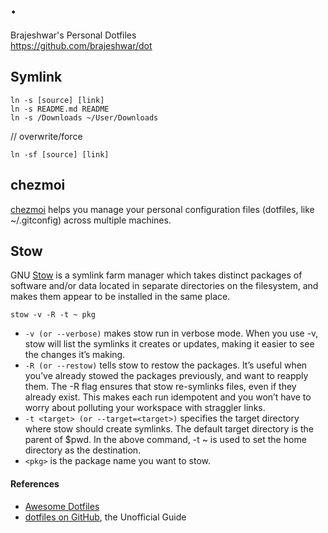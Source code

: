 # .

Brajeshwar's Personal Dotfiles\
https://github.com/brajeshwar/dot

## Symlink

```
ln -s [source] [link]
ln -s README.md README
ln -s /Downloads ~/User/Downloads
```

// overwrite/force

`ln -sf [source] [link]`

## chezmoi

[chezmoi](https://www.chezmoi.io) helps you manage your personal configuration files (dotfiles, like ~/.gitconfig) across multiple machines.

## Stow

GNU [Stow](https://www.gnu.org/software/stow/) is a symlink farm manager which takes distinct packages of software and/or data located in separate directories on the filesystem, and makes them appear to be installed in the same place.

`stow -v -R -t ~ pkg`

- `-v (or --verbose)` makes stow run in verbose mode. When you use -v, stow will list the symlinks it creates or updates, making it easier to see the changes it’s making.
- `-R (or --restow)` tells stow to restow the packages. It’s useful when you’ve already stowed the packages previously, and want to reapply them. The -R flag ensures that stow re-symlinks files, even if they already exist. This makes each run idempotent and you won’t have to worry about polluting your workspace with straggler links.
- `-t <target> (or --target=<target>)` specifies the target directory where stow should create symlinks. The default target directory is the parent of $pwd. In the above command, -t ~ is used to set the home directory as the destination.
- `<pkg>` is the package name you want to stow.

#### References

- [Awesome Dotfiles](https://project-awesome.org/webpro/awesome-dotfiles)
- [dotfiles on GitHub](https://dotfiles.github.io), the Unofficial Guide
